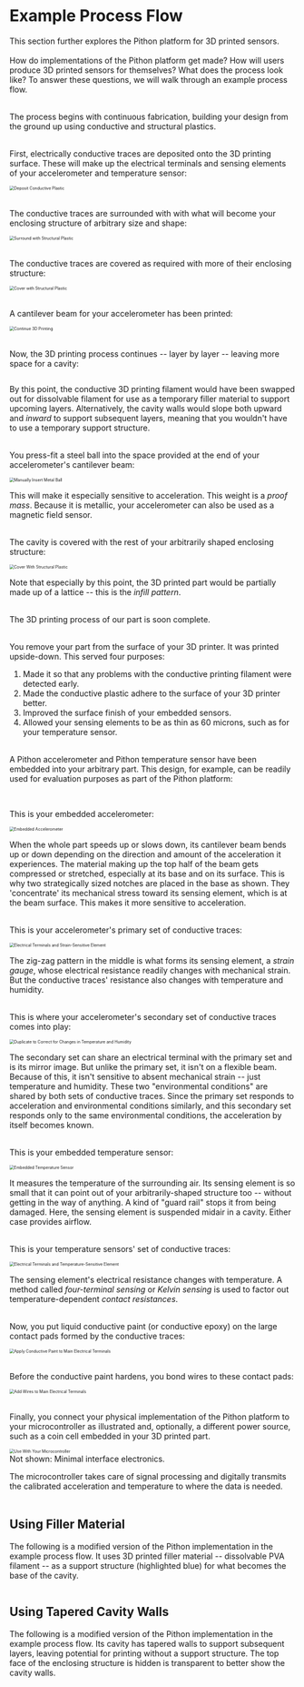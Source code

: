 # Example Process Flow

This section further explores the Pithon platform for 3D printed sensors. \
​ \
How do implementations of the Pithon platform get made? How will users produce 3D printed sensors for themselves? What does the process look like? To answer these questions, we will walk through an example process flow. \
​

The process begins with continuous fabrication, building your design from the ground up using conductive and structural plastics. \
​

First, electrically conductive traces are deposited onto the 3D printing surface. These will make up the electrical terminals and sensing elements of your accelerometer and temperature sensor:

<img src="https://raw.githubusercontent.com/keeganmjgreen/3D-Printed-Sensors-Manual-Demo/main/img/Example-Process-Flow/Figure%20(1).png" alt="Deposit Conductive Plastic" style="zoom:50%;" /> \
​

The conductive traces are surrounded with with what will become your enclosing structure of arbitrary size and shape:

<img src="https://raw.githubusercontent.com/keeganmjgreen/3D-Printed-Sensors-Manual-Demo/main/img/Example-Process-Flow/Figure%20(2).png" alt="Surround with Structural Plastic" style="zoom:50%;" /> \
​

The conductive traces are covered as required with more of their enclosing structure:

<img src="https://raw.githubusercontent.com/keeganmjgreen/3D-Printed-Sensors-Manual-Demo/main/img/Example-Process-Flow/Figure%20(3).png" alt="Cover with Structural Plastic" style="zoom:50%;" /> \
​

A cantilever beam for your accelerometer has been printed:

<img src="https://raw.githubusercontent.com/keeganmjgreen/3D-Printed-Sensors-Manual-Demo/main/img/Example-Process-Flow/Figure%20(4).png" alt="Continue 3D Printing" style="zoom:50%;" /> \
​

Now, the 3D printing process continues -- layer by layer -- leaving more space for a cavity:

<img src="https://raw.githubusercontent.com/keeganmjgreen/3D-Printed-Sensors-Manual-Demo/main/img/Example-Process-Flow/Figure%20(5).png" alt="" style="zoom:50%;" />

By this point, the conductive 3D printing filament would have been swapped out for dissolvable filament for use as a temporary filler material to support upcoming layers. Alternatively, the cavity walls would slope both upward and *inward* to support subsequent layers, meaning that you wouldn't have to use a temporary support structure. \
​

You press-fit a steel ball into the space provided at the end of your accelerometer's cantilever beam:

<img src="https://raw.githubusercontent.com/keeganmjgreen/3D-Printed-Sensors-Manual-Demo/main/img/Example-Process-Flow/Figure%20(6).png" alt="Manually Insert Metal Ball" style="zoom:50%;" />

This will make it especially sensitive to acceleration. This weight is a *proof mass*. Because it is metallic, your accelerometer can also be used as a magnetic field sensor. \
​

The cavity is covered with the rest of your arbitrarily shaped enclosing structure:

<img src="https://raw.githubusercontent.com/keeganmjgreen/3D-Printed-Sensors-Manual-Demo/main/img/Example-Process-Flow/Figure%20(7).png" alt="Cover With Structural Plastic" style="zoom:50%;" />

Note that especially by this point, the 3D printed part would be partially made up of a lattice -- this is the *infill pattern*. \
​

The 3D printing process of our part is soon complete. \
​

You remove your part from the surface of your 3D printer. It was printed upside-down. This served four purposes:

 1. Made it so that any problems with the conductive printing filament were detected early.
 2. Made the conductive plastic adhere to the surface of your 3D printer better.
 3. Improved the surface finish of your embedded sensors.
 4. Allowed your sensing elements to be as thin as 60 microns, such as for your temperature sensor. \
    ​

A Pithon accelerometer and Pithon temperature sensor have been embedded into your arbitrary part. This design, for example, can be readily used for evaluation purposes as part of the Pithon platform:

<img src="https://raw.githubusercontent.com/keeganmjgreen/3D-Printed-Sensors-Manual-Demo/main/img/Example-Process-Flow/Figure%20(8).png" alt="" style="zoom:50%;" /> \
​

This is your embedded accelerometer:

<img src="https://raw.githubusercontent.com/keeganmjgreen/3D-Printed-Sensors-Manual-Demo/main/img/Example-Process-Flow/Figure%20(9).png" alt="Embedded Accelerometer" style="zoom:50%;" />

When the whole part speeds up or slows down, its cantilever beam bends up or down depending on the direction and amount of the acceleration it experiences. The material making up the top half of the beam gets compressed or stretched, especially at its base and on its surface. This is why two strategically sized notches are placed in the base as shown. They 'concentrate' its mechanical stress toward its sensing element, which is at the beam surface. This makes it more sensitive to acceleration. \
​

This is your accelerometer's primary set of conductive traces:

<img src="https://raw.githubusercontent.com/keeganmjgreen/3D-Printed-Sensors-Manual-Demo/main/img/Example-Process-Flow/Figure%20(10).png" alt="Electrical Terminals and Strain-Sensitive Element" style="zoom:50%;" />

The zig-zag pattern in the middle is what forms its sensing element, a *strain gauge*, whose electrical resistance readily changes with mechanical strain. But the conductive traces' resistance also changes with temperature and humidity. \
​

This is where your accelerometer's secondary set of conductive traces comes into play:

<img src="https://raw.githubusercontent.com/keeganmjgreen/3D-Printed-Sensors-Manual-Demo/main/img/Example-Process-Flow/Figure%20(11).png" alt="Duplicate to Correct for Changes in Temperature and Humidity" style="zoom:50%;" />

The secondary set can share an electrical terminal with the primary set and is its mirror image. But unlike the primary set, it isn't on a flexible beam. Because of this, it isn't sensitive to absent mechanical strain -- just temperature and humidity. These two "environmental conditions" are shared by both sets of conductive traces. Since the primary set responds to acceleration and environmental conditions similarly, and this secondary set responds only to the same environmental conditions, the acceleration by itself becomes known. \
​

This is your embedded temperature sensor:

<img src="https://raw.githubusercontent.com/keeganmjgreen/3D-Printed-Sensors-Manual-Demo/main/img/Example-Process-Flow/Figure%20(12).png" alt="Embedded Temperature Sensor" style="zoom:50%;" />

It measures the temperature of the surrounding air. Its sensing element is so small that it can point out of your arbitrarily-shaped structure too -- without getting in the way of anything. A kind of "guard rail" stops it from being damaged. Here, the sensing element is suspended midair in a cavity. Either case provides airflow. \
​

This is your temperature sensors' set of conductive traces:

<img src="https://raw.githubusercontent.com/keeganmjgreen/3D-Printed-Sensors-Manual-Demo/main/img/Example-Process-Flow/Figure%20(13).png" alt="Electrical Terminals and Temperature-Sensitive Element" style="zoom:50%;" />

The sensing element's electrical resistance changes with temperature. A method called *four-terminal sensing* or *Kelvin sensing* is used to factor out temperature-dependent *contact resistances*. \
​

Now, you put liquid conductive paint (or conductive epoxy) on the large contact pads formed by the conductive traces:

<img src="https://raw.githubusercontent.com/keeganmjgreen/3D-Printed-Sensors-Manual-Demo/main/img/Example-Process-Flow/Figure%20(14).png" alt="Apply Conductive Paint to Main Electrical Terminals" style="zoom:50%;" /> \
​

Before the conductive paint hardens, you bond wires to these contact pads:

<img src="https://raw.githubusercontent.com/keeganmjgreen/3D-Printed-Sensors-Manual-Demo/main/img/Example-Process-Flow/Figure%20(15-2).png" alt="Add Wires to Main Electrical Terminals" style="zoom:50%;" /> \
​

Finally, you connect your physical implementation of the Pithon platform to your microcontroller as illustrated and, optionally, a different power source, such as a coin cell embedded in your 3D printed part.

<img src="https://raw.githubusercontent.com/keeganmjgreen/3D-Printed-Sensors-Manual-Demo/main/img/Example-Process-Flow/Figure%20(16).png" alt="Use With Your Microcontroller" style="zoom:50%;" /> \
Not shown: Minimal interface electronics.

The microcontroller takes care of signal processing and digitally transmits the calibrated acceleration and temperature to where the data is needed. \
​

## Using Filler Material

The following is a modified version of the Pithon implementation in the example process flow. It uses 3D printed filler material -- dissolvable PVA filament -- as a support structure (highlighted blue) for what becomes the base of the cavity.

<img src="https://raw.githubusercontent.com/keeganmjgreen/3D-Printed-Sensors-Manual-Demo/main/img/Example-Process-Flow/platform_2%20with%20Filler%20Material.png" alt="" style="zoom:100%;" />

## Using Tapered Cavity Walls

The following is a modified version of the Pithon implementation in the example process flow. Its cavity has tapered walls to support subsequent layers, leaving potential for printing without a support structure. The top face of the enclosing structure is hidden is transparent to better show the cavity walls.

<img src="https://raw.githubusercontent.com/keeganmjgreen/3D-Printed-Sensors-Manual-Demo/main/img/Example-Process-Flow/platform_2%20with%20Tapered%20Cavity%20Walls.png" alt="" style="zoom:100%;" />

